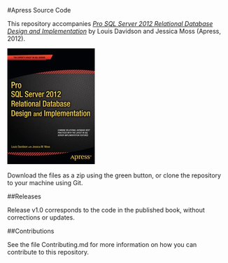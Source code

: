 #Apress Source Code

This repository accompanies [*Pro SQL Server 2012 Relational Database Design and Implementation*](http://www.apress.com/9781430236955) by Louis Davidson and Jessica Moss (Apress, 2012).

![Cover image](9781430236955.jpg)

Download the files as a zip using the green button, or clone the repository to your machine using Git.

##Releases

Release v1.0 corresponds to the code in the published book, without corrections or updates.

##Contributions

See the file Contributing.md for more information on how you can contribute to this repository.
